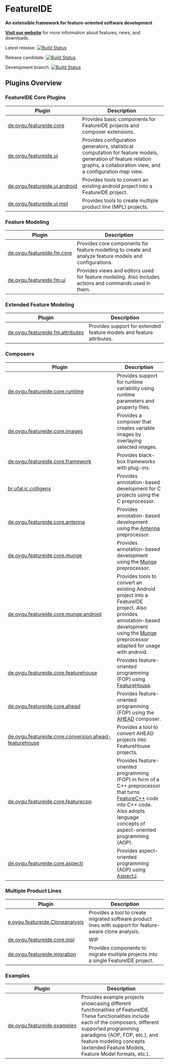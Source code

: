 # FeatureIDE

**An extensible framework for feature-oriented software development**

**[Visit our website](https://featureide.github.io)** for more information about features, news, and downloads.

Latest release:
[![Build Status](https://travis-ci.org/FeatureIDE/FeatureIDE.svg?branch=master)](https://travis-ci.org/FeatureIDE/FeatureIDE)

Release candidate:
[![Build Status](https://travis-ci.org/FeatureIDE/FeatureIDE.svg?branch=release3.6)](https://travis-ci.org/FeatureIDE/FeatureIDE)

Development branch:
[![Build Status](https://travis-ci.org/FeatureIDE/FeatureIDE.svg?branch=develop)](https://travis-ci.org/FeatureIDE/FeatureIDE)

## Plugins Overview

### FeatureIDE Core Plugins

| Plugin                                                                                                                       | Description                                                                                                                                                               |
|------------------------------------------------------------------------------------------------------------------------------|---------------------------------------------------------------------------------------------------------------------------------------------------------------------------|
| [de.ovgu.featureide.core](https://github.com/FeatureIDE/FeatureIDE/tree/develop/plugins/de.ovgu.featureide.core)             | Provides basic components for FeatureIDE projects and composer extensions.                                                                                                |
| [de.ovgu.featureide.ui](https://github.com/FeatureIDE/FeatureIDE/tree/develop/plugins/de.ovgu.featureide.ui)                 | Provides configuration generators, statistical computation for feature models, generation of feature relation graphs, a collaboration view, and a configuration map view. |
| [de.ovgu.featureide.ui.android](https://github.com/FeatureIDE/FeatureIDE/tree/develop/plugins/de.ovgu.featureide.ui.android) | Provides tools to convert an existing android project into a FeatureIDE project.                                                                                          |
| [de.ovgu.featureide.ui.mpl](https://github.com/FeatureIDE/FeatureIDE/tree/develop/plugins/de.ovgu.featureide.ui.mpl)         | Provides tools to create multiple product line (MPL) projects.                                                                                                            |

### Feature Modeling

| Plugin                                                                                                                 | Description                                                                                             |
|------------------------------------------------------------------------------------------------------------------------|---------------------------------------------------------------------------------------------------------|
| [de.ovgu.featureide.fm.core](https://github.com/FeatureIDE/FeatureIDE/tree/develop/plugins/de.ovgu.featureide.fm.core) | Provides core components for feature modelling to create and analyze feature models and configurations. |
| [de.ovgu.featureide.fm.ui](https://github.com/FeatureIDE/FeatureIDE/tree/develop/plugins/de.ovgu.featureide.fm.ui)     | Provides views and editors used for feature modeling. Also includes actions and commands used in them.  |

### Extended Feature Modeling

| Plugin                                                                                                                                                               | Description                                                          |
|----------------------------------------------------------------------------------------------------------------------------------------------------------------------|----------------------------------------------------------------------|
| [de.ovgu.featureide.fm.attributes](https://github.com/FeatureIDE/FeatureIDE/tree/develop/plugins/de.ovgu.featureide.fm.attributes) | Provides support for extended feature models and feature attributes. |

### Composers

| Plugin                                                                                                                                                                       | Description                                                                                                                                                                                                                                                 |
|------------------------------------------------------------------------------------------------------------------------------------------------------------------------------|-------------------------------------------------------------------------------------------------------------------------------------------------------------------------------------------------------------------------------------------------------------|
| [de.ovgu.featureide.core.runtime](https://github.com/FeatureIDE/FeatureIDE/tree/develop/plugins/de.ovgu.featureide.core.runtime)                                             | Provides support for runtime variability using runtime parameters and property files.                                                                                                                                                                       |
| [de.ovgu.featureide.core.images](https://github.com/FeatureIDE/FeatureIDE/tree/develop/plugins/de.ovgu.featureide.core.images)                                               | Provides a composer that creates variable images by overlaying selected images.                                                                                                                                                                             |
| [de.ovgu.featureide.core.framework](https://github.com/FeatureIDE/FeatureIDE/tree/develop/plugins/de.ovgu.featureide.core.framework)                                         | Provides black-box frameworks with plug-ins.                                                                                                                                                                                                                |
| [br.ufal.ic.colligens](https://github.com/FeatureIDE/FeatureIDE/tree/develop/plugins/br.ufal.ic.colligens)                                                                   | Provides annotation-based development for C projects using the C preprocessor.                                                                                                                                                                              |
| [de.ovgu.featureide.core.antenna](https://github.com/FeatureIDE/FeatureIDE/tree/develop/plugins/de.ovgu.featureide.core.antenna)                                             | Provides annotation-based development using the [Antenna](https://sourceforge.net/projects/antenna/) preprocessor.                                                                                                                                          |
| [de.ovgu.featureide.core.munge](https://github.com/FeatureIDE/FeatureIDE/tree/develop/plugins/de.ovgu.featureide.core.munge)                                                 | Provides annotation-based development using the [Munge](https://github.com/sonatype/munge-maven-plugin) preprocessor.                                                                                                                                       |
| [de.ovgu.featureide.core.munge.android](https://github.com/FeatureIDE/FeatureIDE/tree/develop/plugins/de.ovgu.featureide.core.munge.android)                                 | Provides tools to convert an existing Android project into a FeatureIDE project. Also provides annotation-based development using the [Munge](https://github.com/sonatype/munge-maven-plugin) preprocessor adapted for usage with android.                  |
| [de.ovgu.featureide.core.featurehouse](https://github.com/FeatureIDE/FeatureIDE/tree/develop/plugins/de.ovgu.featureide.core.featurehouse)                                   | Provides feature-oriented programming (FOP) using [FeatureHouse](http://www.fosd.de/fh).                                                                                                                                                                    |
| [de.ovgu.featureide.core.ahead](https://github.com/FeatureIDE/FeatureIDE/tree/develop/plugins/de.ovgu.featureide.core.ahead)                                                 | Provides feature-oriented programming (FOP) using the [AHEAD](http://www.cs.utexas.edu/users/schwartz/ATS.html) composer.                                                                                                                                   |
| [de.ovgu.featureide.core.conversion.ahead-featurehouse](https://github.com/FeatureIDE/FeatureIDE/tree/develop/plugins/de.ovgu.featureide.core.conversion.ahead-featurehouse) | Provides a tool to convert AHEAD projects into FeatureHouse projects.                                                                                                                                                                                       |
| [de.ovgu.featureide.core.featurecpp](https://github.com/FeatureIDE/FeatureIDE/tree/develop/plugins/de.ovgu.featureide.core.featurecpp)                                       | Provides feature-oriented programming (FOP) in form of a C++ preprocessor that turns [FeatureC++](http://wwwiti.cs.uni-magdeburg.de/iti_db/forschung/fop/featurec/) code into C++ code. Also adopts language concepts of aspect-oriented programming (AOP). |
| [de.ovgu.featureide.core.aspectj](https://github.com/FeatureIDE/FeatureIDE/tree/develop/plugins/de.ovgu.featureide.core.aspectj)                                             | Provides aspect-oriented programming (AOP) using [AspectJ](https://www.eclipse.org/aspectj/).                                                                                                                                                               |

### Multiple Product Lines

| Plugin                                                                                                                            | Description                                                                                              |
|-----------------------------------------------------------------------------------------------------------------------------------|----------------------------------------------------------------------------------------------------------|
| [e.ovgu.featureide.Cloneanalysis](https://github.com/FeatureIDE/FeatureIDE/tree/develop/plugins/de.ovgu.featureide.Cloneanalysis) | Provides a tool to create migrated software product lines with support for feature-aware clone analysis. |
| [de.ovgu.featureide.core.mpl](https://github.com/FeatureIDE/FeatureIDE/tree/develop/plugins/de.ovgu.featureide.core.mpl)          | WIP                                                                                                      |
| [de.ovgu.featureide.migration](https://github.com/FeatureIDE/FeatureIDE/tree/develop/plugins/de.ovgu.featureide.migration)        | Provides components to migrate multiple projects into a single FeatureIDE project.                       |

### Examples 

| Plugin                                                                                                                   | Description                                                                                                                                                                                                                                                                          |
|--------------------------------------------------------------------------------------------------------------------------|--------------------------------------------------------------------------------------------------------------------------------------------------------------------------------------------------------------------------------------------------------------------------------------|
| [de.ovgu.featureide.examples](https://github.com/FeatureIDE/FeatureIDE/tree/develop/plugins/de.ovgu.featureide.examples) | Provides example projects showcasing different functionalities of FeatureIDE. These functionalities include each of the composers, different supported programming paradigms (AOP, FOP, etc.), and feature modeling concepts (extended Feature Models, Feature Model formats, etc.). |
